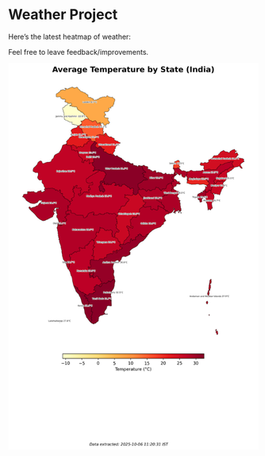 # Weather Project

Here’s the latest heatmap of weather:

Feel free to leave feedback/improvements.

![India Heatmap](docs/assets/india_heatmap.png?v=E358A9)
